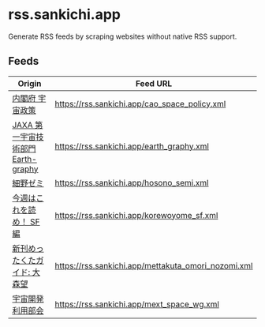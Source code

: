 # rss.sankichi.app

Generate RSS feeds by scraping websites without native RSS support.

## Feeds

Origin | Feed URL
-- | --
[内閣府 宇宙政策](https://www8.cao.go.jp/space/index.html) | https://rss.sankichi.app/cao_space_policy.xml
[JAXA 第一宇宙技術部門 Earth-graphy](https://earth.jaxa.jp/ja/earthview/index.html) | https://rss.sankichi.app/earth_graphy.xml
[細野ゼミ](https://natalie.mu/music/serial/76) | https://rss.sankichi.app/hosono_semi.xml
[今週はこれを読め！ SF編](https://www.webdoku.jp/newshz/maki/) | https://rss.sankichi.app/korewoyome_sf.xml
[新刊めったくたガイド: 大森望](https://www.webdoku.jp/mettakuta/omori_nozomi/) | https://rss.sankichi.app/mettakuta_omori_nozomi.xml
[宇宙開発利用部会](https://www.mext.go.jp/b_menu/shingi/gijyutu/gijyutu2/059/index.htm) | https://rss.sankichi.app/mext_space_wg.xml
